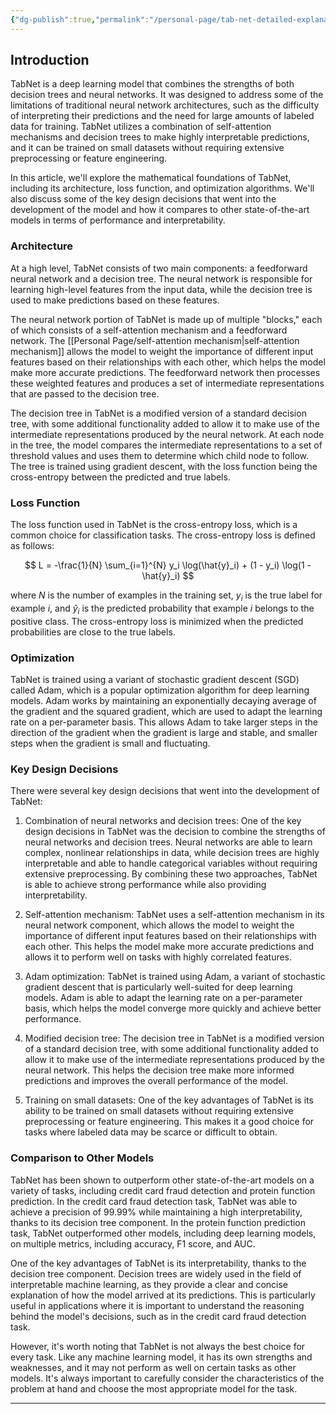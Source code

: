 ```yaml
---
{"dg-publish":true,"permalink":"/personal-page/tab-net-detailed-explanation/"}
---
```



## Introduction
TabNet is a deep learning model that combines the strengths of both decision trees and neural networks. It was designed to address some of the limitations of traditional neural network architectures, such as the difficulty of interpreting their predictions and the need for large amounts of labeled data for training. TabNet utilizes a combination of self-attention mechanisms and decision trees to make highly interpretable predictions, and it can be trained on small datasets without requiring extensive preprocessing or feature engineering.

In this article, we'll explore the mathematical foundations of TabNet, including its architecture, loss function, and optimization algorithms. We'll also discuss some of the key design decisions that went into the development of the model and how it compares to other state-of-the-art models in terms of performance and interpretability.

### Architecture

At a high level, TabNet consists of two main components: a feedforward neural network and a decision tree. The neural network is responsible for learning high-level features from the input data, while the decision tree is used to make predictions based on these features.

The neural network portion of TabNet is made up of multiple "blocks," each of which consists of a self-attention mechanism and a feedforward network. The [[Personal Page/self-attention mechanism\|self-attention mechanism]] allows the model to weight the importance of different input features based on their relationships with each other, which helps the model make more accurate predictions. The feedforward network then processes these weighted features and produces a set of intermediate representations that are passed to the decision tree.

The decision tree in TabNet is a modified version of a standard decision tree, with some additional functionality added to allow it to make use of the intermediate representations produced by the neural network. At each node in the tree, the model compares the intermediate representations to a set of threshold values and uses them to determine which child node to follow. The tree is trained using gradient descent, with the loss function being the cross-entropy between the predicted and true labels.

### Loss Function

The loss function used in TabNet is the cross-entropy loss, which is a common choice for classification tasks. The cross-entropy loss is defined as follows:

$$ L = -\frac{1}{N} \sum_{i=1}^{N} y_i \log(\hat{y}_i) + (1 - y_i) \log(1 - \hat{y}_i) $$

where $N$ is the number of examples in the training set, $y_i$ is the true label for example $i$, and $\hat{y}_i$ is the predicted probability that example $i$ belongs to the positive class. The cross-entropy loss is minimized when the predicted probabilities are close to the true labels.

### Optimization

TabNet is trained using a variant of stochastic gradient descent (SGD) called Adam, which is a popular optimization algorithm for deep learning models. Adam works by maintaining an exponentially decaying average of the gradient and the squared gradient, which are used to adapt the learning rate on a per-parameter basis. This allows Adam to take larger steps in the direction of the gradient when the gradient is large and stable, and smaller steps when the gradient is small and fluctuating.

### Key Design Decisions

There were several key design decisions that went into the development of TabNet:

1.  Combination of neural networks and decision trees: One of the key design decisions in TabNet was the decision to combine the strengths of neural networks and decision trees. Neural networks are able to learn complex, nonlinear relationships in data, while decision trees are highly interpretable and able to handle categorical variables without requiring extensive preprocessing. By combining these two approaches, TabNet is able to achieve strong performance while also providing interpretability.
    
2.  Self-attention mechanism: TabNet uses a self-attention mechanism in its neural network component, which allows the model to weight the importance of different input features based on their relationships with each other. This helps the model make more accurate predictions and allows it to perform well on tasks with highly correlated features.
    
3.  Adam optimization: TabNet is trained using Adam, a variant of stochastic gradient descent that is particularly well-suited for deep learning models. Adam is able to adapt the learning rate on a per-parameter basis, which helps the model converge more quickly and achieve better performance.
    
4.  Modified decision tree: The decision tree in TabNet is a modified version of a standard decision tree, with some additional functionality added to allow it to make use of the intermediate representations produced by the neural network. This helps the decision tree make more informed predictions and improves the overall performance of the model.
    
5.  Training on small datasets: One of the key advantages of TabNet is its ability to be trained on small datasets without requiring extensive preprocessing or feature engineering. This makes it a good choice for tasks where labeled data may be scarce or difficult to obtain.


### Comparison to Other Models

TabNet has been shown to outperform other state-of-the-art models on a variety of tasks, including credit card fraud detection and protein function prediction. In the credit card fraud detection task, TabNet was able to achieve a precision of 99.99% while maintaining a high interpretability, thanks to its decision tree component. In the protein function prediction task, TabNet outperformed other models, including deep learning models, on multiple metrics, including accuracy, F1 score, and AUC.

One of the key advantages of TabNet is its interpretability, thanks to the decision tree component. Decision trees are widely used in the field of interpretable machine learning, as they provide a clear and concise explanation of how the model arrived at its predictions. This is particularly useful in applications where it is important to understand the reasoning behind the model's decisions, such as in the credit card fraud detection task.

However, it's worth noting that TabNet is not always the best choice for every task. Like any machine learning model, it has its own strengths and weaknesses, and it may not perform as well on certain tasks as other models. It's always important to carefully consider the characteristics of the problem at hand and choose the most appropriate model for the task.


---


